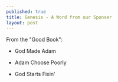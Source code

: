 ```yaml
---
published: true
title: Genesis - A Word from our Sponser
layout: post
---
```

From the "Good Book":

- God Made Adam

- Adam Choose Poorly

- God Starts Fixin'
